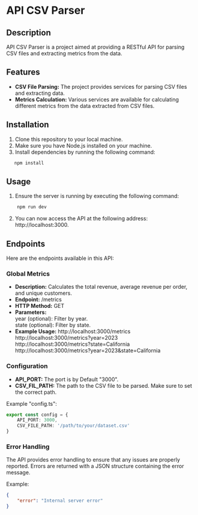 # API CSV Parser

## Description
API CSV Parser is a project aimed at providing a RESTful API for parsing CSV files and extracting metrics from the data.

## Features
- **CSV File Parsing:** The project provides services for parsing CSV files and extracting data.
- **Metrics Calculation:** Various services are available for calculating different metrics from the data extracted from CSV files.

## Installation
1. Clone this repository to your local machine.
2. Make sure you have Node.js installed on your machine.
3. Install dependencies by running the following command:
```bash
   npm install
```
## Usage
1. Ensure the server is running by executing the following command:
```bash
    npm run dev
```
2. You can now access the API at the following address: http://localhost:3000.

## Endpoints
Here are the endpoints available in this API:

### Global Metrics
- **Description:** Calculates the total revenue, average revenue per order, and unique customers.  
- **Endpoint:** /metrics  
- **HTTP Method:** GET  
- **Parameters:**  
year (optional): Filter by year.  
state (optional): Filter by state.  
- **Example Usage:**
http://localhost:3000/metrics  
http://localhost:3000/metrics?year=2023  
http://localhost:3000/metrics?state=California  
http://localhost:3000/metrics?year=2023&state=California  

### Configuration
- **API_PORT:** The port is by Default "3000".
- **CSV_FIL_PATH:** The path to the CSV file to be parsed. Make sure to set the correct path.

Example "config.ts":
```typescript
export const config = {
    API_PORT: 3000,
    CSV_FILE_PATH: '/path/to/your/dataset.csv'
}
```

### Error Handling

The API provides error handling to ensure that any issues are properly reported. Errors are returned with a JSON structure containing the error message.

Example:

```json
{
    "error": "Internal server error"
}
```